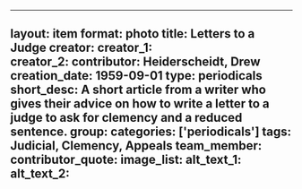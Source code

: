 
---
layout: item
format: photo
title: Letters to a Judge
creator: 
    creator_1:  
    creator_2: 
contributor: Heiderscheidt, Drew
creation_date: 1959-09-01
type: periodicals
short_desc: A short article from a writer who gives their advice on how to write a letter to a judge to ask for clemency and a reduced sentence. 
group: 
categories: ['periodicals'] 
tags: Judicial, Clemency, Appeals 
team_member: 
contributor_quote: 
image_list: 
alt_text_1: 
alt_text_2: 
---